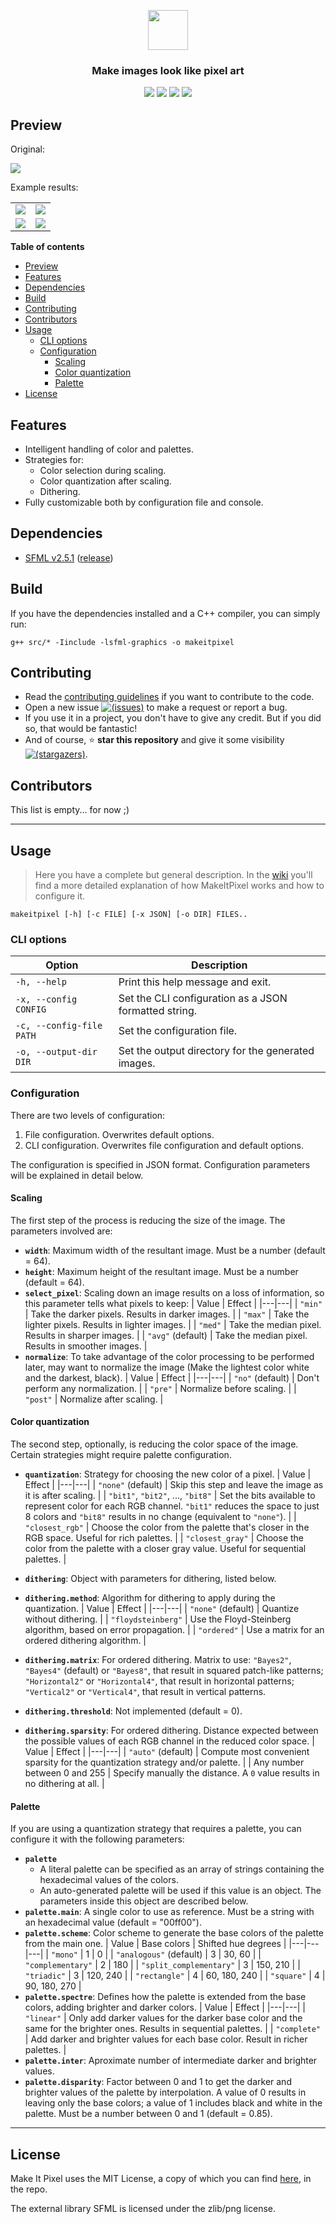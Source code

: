 

<p align="center"><img height="64px" src="doc/logo.png"></p>

<h3 align="center">Make images look like pixel art</h3>

<p align="center"><img src="https://img.shields.io/badge/C++-11-00599C?style=flat-square&logo=c%2B%2B"> <img src="https://img.shields.io/badge/SFML-v2.5.1-8CC445?logo=SFML&style=flat-square"> <a href="https://miguelmj.github.io/Candle"><!-- img src="https://img.shields.io/badge/code-documented-success?style=flat-square"/ --></a> <img src="https://img.shields.io/badge/version-v0.1-informational?style=flat-square"/> <a href="LICENSE"><img src="https://img.shields.io/badge/license-MIT-informational?style=flat-square"/></a></p>

## Preview

Original: 

<img src="examples/monalisa.png">

Example results:

|||
|-|-|
|<img src="examples/config1.png"> | <img src="examples/config2.png"> |
| <img src="examples/config3.png"> | <img src="examples/config4.png"> |

</p>

<strong>Table of contents</strong>

- [Preview](#preview)
- [Features](#features)
- [Dependencies](#dependencies)
- [Build](#build)
- [Contributing](#contributing)
- [Contributors](#contributors)
- [Usage](#usage)
  - [CLI options](#cli-options)
  - [Configuration](#configuration)
    - [Scaling](#scaling)
    - [Color quantization](#color-quantization)
    - [Palette](#palette)
- [License](#license)


## Features

- Intelligent handling of color and palettes.
- Strategies for:
  - Color selection during scaling.
  - Color quantization after scaling.
  - Dithering.
- Fully customizable both by configuration file and console.

## Dependencies

- [SFML v2.5.1](https://www.sfml-dev.org/index.php) ([release](https://github.com/SFML/SFML/releases/tag/2.5.1))

## Build

If you have the dependencies installed and a C++ compiler, you can simply run:

```shell
g++ src/* -Iinclude -lsfml-graphics -o makeitpixel
```

## Contributing

- Read the [contributing guidelines](CONTRIBUTING.md) if you want to contribute to the code.
- Open a new issue [![(issues)](https://img.shields.io/github/issues/MiguelMJ/MakeItPixel?logo=github&style=social)](https://github.com/MiguelMJ/Candle/issues/new) to make a request or report a bug.
- If you use it in a project, you don't have to give any credit. But if you did so, that would be fantastic!
- And of course, :star:  **star this repository** and give it some visibility [![(stargazers)](https://img.shields.io/github/stars/MiguelMJ/MakeItPixel?style=social)](https://github.com/MiguelMJ/Candle/stargazers).

## Contributors
This list is empty... for now ;)

***

## Usage

> Here you have a complete but general description. In the [wiki](wiki) you'll find a more detailed explanation of how MakeItPixel works and how to configure it.

```
makeitpixel [-h] [-c FILE] [-x JSON] [-o DIR] FILES..
```
### CLI options

| Option | Description |
|---|---|
| `-h, --help` | Print this help message and exit. |
| `-x, --config  CONFIG` | Set the CLI configuration as a JSON formatted string. |
| `-c, --config-file PATH` | Set the configuration file. |
| `-o, --output-dir DIR` | Set the output directory for the generated images. |

### Configuration

There are two levels of configuration:

1. File configuration. Overwrites default options.
2. CLI configuration. Overwrites file configuration and default options.

The configuration is specified in JSON format. Configuration parameters will be explained in detail below.

#### Scaling

The first step of the process is reducing the size of the image. The parameters involved are:

- **`width`**: Maximum width of the resultant image. Must be a number (default = 64).
- **`height`**: Maximum height of the resultant image. Must be a number (default = 64).
- **`select_pixel`**: Scaling down an image results on a loss of information, so this parameter tells what pixels to keep:
  | Value | Effect |
  |---|---|
  | `"min"` | Take the darker pixels. Results in darker images. |
  | `"max"` | Take the lighter pixels. Results in lighter images. |
  | `"med"` | Take the median pixel. Results in sharper images. |
  | `"avg"` (default) | Take the median pixel. Results in smoother images. |
- **`normalize`**: To take advantage of the color processing to be performed later, may want to normalize the image (Make the lightest color white and the darkest, black).
  | Value | Effect |
  |---|---|
  | `"no"` (default) | Don't perform any normalization. |
  | `"pre"` | Normalize before scaling. |
  | `"post"` | Normalize after scaling. |

#### Color quantization

The second step, optionally, is reducing the color space of the image. Certain strategies might require palette configuration.

- **`quantization`**: Strategy for choosing the new color of a pixel.
  | Value | Effect |
  |---|---|
  | `"none"` (default) | Skip this step and leave the image as it is after scaling. |
  | `"bit1"`, `"bit2"`, ..., `"bit8"` | Set the bits available to represent color for each RGB channel. `"bit1"` reduces the space to just 8 colors and `"bit8"` results in no change (equivalent to `"none"`). |
  | `"closest_rgb"` | Choose the color from the palette that's closer in the RGB space. Useful for rich palettes. |
  | `"closest_gray"` | Choose the color from the palette with a closer gray value. Useful for sequential palettes. |
  
- **`dithering`**: Object with parameters for dithering, listed below.
- **`dithering.method`**: Algorithm for dithering to apply during the quantization.
  | Value | Effect |
  |---|---|
  | `"none"` (default) | Quantize without dithering. |
  | `"floydsteinberg"` | Use the Floyd-Steinberg algorithm, based on error propagation.  |
  | `"ordered"` | Use a matrix for an ordered dithering algorithm.  |
- **`dithering.matrix`**: For ordered dithering. Matrix to use: `"Bayes2"`, `"Bayes4"` (default) or `"Bayes8"`, that result in squared patch-like patterns; `"Horizontal2"` or `"Horizontal4"`, that result in horizontal patterns; `"Vertical2"` or `"Vertical4"`, that result in vertical patterns.
- **`dithering.threshold`**: Not implemented (default = 0).
- **`dithering.sparsity`**: For ordered dithering. Distance expected between the possible values of each RGB channel in the reduced color space.
  | Value | Effect |
  |---|---|
  | `"auto"` (default) | Compute most convenient sparsity for the quantization strategy and/or palette. |
  | Any number between 0 and 255 | Specify manually the distance. A `0` value results in no dithering at all. |

#### Palette

If you are using a quantization strategy that requires a palette, you can configure it with the following parameters:
- **`palette`**
  - A literal palette can be specified as an array of strings containing the hexadecimal values of the colors.
  - An auto-generated palette will be used if this value is an object. The parameters inside this object are described below.
- **`palette.main`**: A single color to use as reference. Must be a string with an hexadecimal value (default = "00ff00").
- **`palette.scheme`**: Color scheme to generate the base colors of the palette from the main one.
  | Value | Base colors | Shifted hue degrees |
  |---|---|---|
  | `"mono"` | 1 | 0 |
  | `"analogous"` (default) | 3 | 30, 60 |
  | `"complementary"` | 2 | 180 |
  | `"split_complementary"` | 3 | 150, 210 | 
  | `"triadic"` | 3 | 120, 240 |
  | `"rectangle"` | 4 | 60, 180, 240 |
  | `"square"` | 4 | 90, 180, 270 |
- **`palette.spectre`**: Defines how the palette is extended from the base colors, adding brighter and darker colors.
  | Value | Effect |
  |---|---|
  | `"linear"` | Only add darker values for the darker base color and the same for the brighter ones. Results in sequential palettes. |
  | `"complete"` | Add darker and brighter values for each base color. Result in richer palettes. |
- **`palette.inter`**: Aproximate number of intermediate darker and brighter values.
- **`palette.disparity`**: Factor between 0 and 1 to get the darker and brighter values of the palette by interpolation. A value of 0 results in leaving only the base colors; a value of 1 includes black and white in the palette. Must be a number between 0 and 1 (default = 0.85). 

***

## License

Make It Pixel uses the MIT License, a copy of which you can find [here](LICENSE), in the repo.

The external library SFML is licensed under the zlib/png license.
